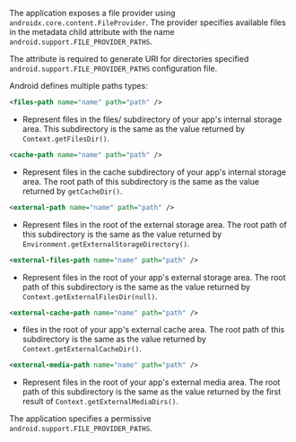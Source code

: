The application exposes a file provider using `androidx.core.content.FileProvider`. The provider specifies
available files in the metadata child attribute with the name `android.support.FILE_PROVIDER_PATHS`.

The attribute is required to generate URI for directories specified `android.support.FILE_PROVIDER_PATHS` configuration
file.

Android defines multiple paths types:

```xml
<files-path name="name" path="path" />
```

* Represent files in the files/ subdirectory of your app's internal storage area. This subdirectory is the same as the
  value returned by `Context.getFilesDir()`.

```xml
<cache-path name="name" path="path" />
```

* Represent files in the cache subdirectory of your app's internal storage area. The root path of this subdirectory is
  the same as the value returned by `getCacheDir()`.

```xml
<external-path name="name" path="path" />
```

* Represent files in the root of the external storage area. The root path of this subdirectory is the same as the value
  returned by `Environment.getExternalStorageDirectory()`.

```xml
<external-files-path name="name" path="path" />
```

* Represent files in the root of your app's external storage area. The root path of this subdirectory is the same as the
  value returned by `Context.getExternalFilesDir(null)`.

```xml
<external-cache-path name="name" path="path" />
```

* files in the root of your app's external cache area. The root path of this subdirectory is the same as the
  value returned by `Context.getExternalCacheDir()`.

```xml
<external-media-path name="name" path="path" />
```

* Represent files in the root of your app's external media area. The root path of this subdirectory is the same as the
  value returned by the first result of `Context.getExternalMediaDirs()`.

The application specifies a permissive `android.support.FILE_PROVIDER_PATHS`.
